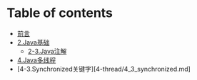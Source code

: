 # Table of contents

* [前言](README.md)
* [2.Java基础](2-basis/README.md)
  * [2-3.Java注解](2-basis/2_3_annotations.md)
*  [4.Java多线程](4-thread/README.md)
  * [4-3.Synchronized关键字][4-thread/4_3_synchronized.md]

